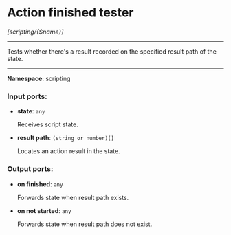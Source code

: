 # Action finished tester

_[scripting/{$name}]_

---

Tests whether there's a result recorded on the specified result path of the state.

---

__Namespace__: scripting

### Input ports:

* __state__: ` any `

    Receives script state.


* __result path__: ` (string or number)[] `

    Locates an action result in the state.

### Output ports:

* __on finished__: ` any `

    Forwards state when result path exists.


* __on not started__: ` any `

    Forwards state when result path does not exist.

